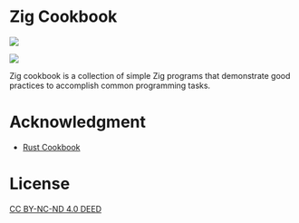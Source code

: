 # Zig Cookbook

[![](https://github.com/zigcc/zig-cookbook/actions/workflows/ci.yml/badge.svg)](https://github.com/zigcc/zig-cookbook/actions/workflows/ci.yml)

[![](https://github.com/zigcc/zig-cookbook/actions/workflows/pages.yml/badge.svg)](https://github.com/zigcc/zig-cookbook/actions/workflows/pages.yml)

Zig cookbook is a collection of simple Zig programs that demonstrate good practices to accomplish common programming tasks.

# Acknowledgment

- [Rust Cookbook](https://github.com/rust-lang-nursery/rust-cookbook)

# License

[CC BY-NC-ND 4.0 DEED](https://creativecommons.org/licenses/by-nc-nd/4.0/)
